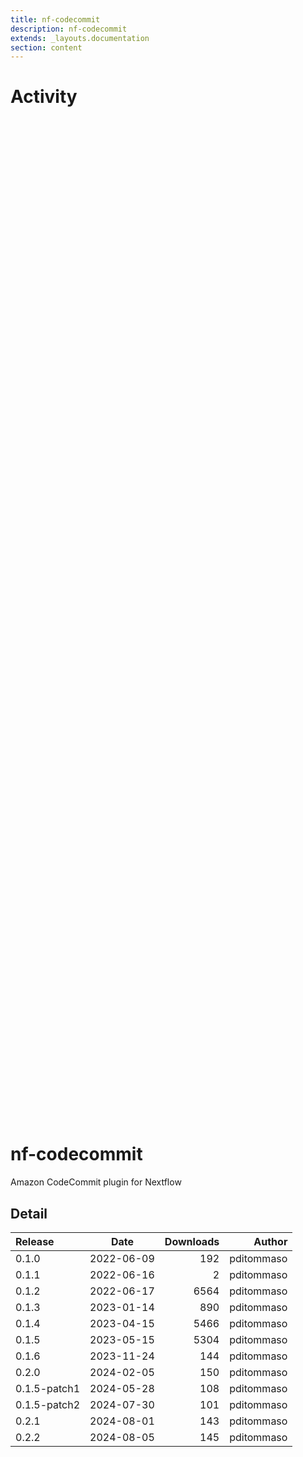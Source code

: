 ```yaml
---
title: nf-codecommit
description: nf-codecommit
extends: _layouts.documentation
section: content
---
```


# Activity

<div style="position: relative; height:40vh; width:80vw">
    <canvas id="releases"></canvas>
</div>
<script type="module" src="docs/nf-codecommit/nf-codecommit.js"></script>

# nf-codecommit
Amazon CodeCommit plugin for Nextflow


## Detail

| Release                               | Date | Downloads                        | Author |
| :------------ | :---------: | ------: | -----------: |
 | 0.1.0 | 2022-06-09 | 192 | pditommaso |
 | 0.1.1 | 2022-06-16 | 2 | pditommaso |
 | 0.1.2 | 2022-06-17 | 6564 | pditommaso |
 | 0.1.3 | 2023-01-14 | 890 | pditommaso |
 | 0.1.4 | 2023-04-15 | 5466 | pditommaso |
 | 0.1.5 | 2023-05-15 | 5304 | pditommaso |
 | 0.1.6 | 2023-11-24 | 144 | pditommaso |
 | 0.2.0 | 2024-02-05 | 150 | pditommaso |
 | 0.1.5-patch1 | 2024-05-28 | 108 | pditommaso |
 | 0.1.5-patch2 | 2024-07-30 | 101 | pditommaso |
 | 0.2.1 | 2024-08-01 | 143 | pditommaso |
 | 0.2.2 | 2024-08-05 | 145 | pditommaso |
